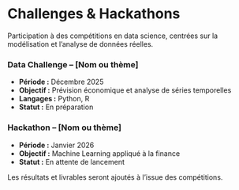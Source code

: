 # Challenges & Hackathons

Participation à des compétitions en data science, centrées sur la modélisation et l’analyse de données réelles.

### Data Challenge – [Nom ou thème]
- **Période :** Décembre 2025  
- **Objectif :** Prévision économique et analyse de séries temporelles  
- **Langages :** Python, R  
- **Statut :** En préparation  

### Hackathon – [Nom ou thème]
- **Période :** Janvier 2026  
- **Objectif :** Machine Learning appliqué à la finance  
- **Statut :** En attente de lancement  

Les résultats et livrables seront ajoutés à l’issue des compétitions.
